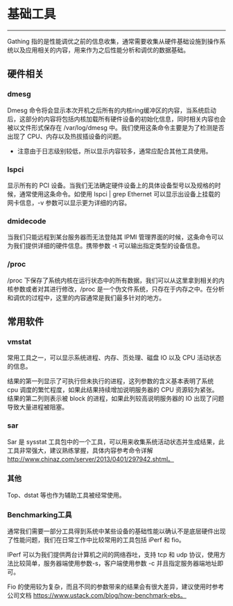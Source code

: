 # 基础工具

---

Gathing 指的是性能调优之前的信息收集，通常需要收集从硬件基础设施到操作系统以及应用相关的内容，用来作为之后性能分析和调优的数据基础。

## 硬件相关

### dmesg

Dmesg 命令将会显示本次开机之后所有的内核ring缓冲区的内容，当系统启动后，这部分的内容将包括内核加载所有硬件设备的初始化信息，同时相关内容也会被以文件形式保存在 /var/log/dmesg 中。我们使用这条命令主要是为了检测是否出现了 CPU、内存以及热拔插设备的问题。

* 注意由于日志级别较低，所以显示内容较多，通常应配合其他工具使用。

### lspci

显示所有的 PCI 设备。当我们无法确定硬件设备上的具体设备型号以及规格的时候，通常使用这条命令。如使用 lspci \| grep Ethernet 可以显示出设备上挂载的网卡信息，-v 参数可以显示更为详细的内容。

### dmidecode

当我们只能远程到某台服务器而无法登陆其 IPMI 管理界面的时候，这条命令可以为我们提供详细的硬件信息。携带参数 -t 可以输出指定类型的设备信息。

### /proc

/proc 下保存了系统内核在运行状态中的所有数据，我们可以从这里拿到相关的内核参数或者对其进行修改，/proc 是一个伪文件系统，只存在于内存之中。在分析和调优的过程中，这里的内容通常是我们最多针对的地方。

## 常用软件

### vmstat

常用工具之一，可以显示系统进程、内存、页处理、磁盘 IO 以及 CPU 活动状态的信息。

结果的第一列显示了可执行但未执行的进程，这列参数的含义基本表明了系统 cpu 调度的繁忙程度，如果此结果持续增加说明服务器的 CPU 资源较为紧张。  
结果的第二列则表示被 block 的进程，如果此列较高说明服务器的 IO 出现了问题导致大量进程被阻塞。

### sar

Sar 是 sysstat 工具包中的一个工具，可以用来收集系统活动状态并生成结果，此工具非常强大，建议熟练掌握，具体内容参考命令详解 http://www.chinaz.com/server/2013/0401/297942.shtml。

### 其他

Top、dstat 等也作为辅助工具被经常使用。

### Benchmarking工具

通常我们需要一部分工具得到系统中某些设备的基础性能以确认不是底层硬件出现了性能问题，我们在日常工作中比较常用的工具包括 iPerf 和 fio。

IPerf 可以为我们提供两台计算机之间的网络吞吐，支持 tcp 和 udp 协议，使用方法比较简单，服务器端使用参数-s，客户端使用参数 -c 并且指定服务器端地址即可。

Fio 的使用较为复杂，而且不同的参数带来的结果会有很大差异，建议使用时参考公司文档 https://www.ustack.com/blog/how-benchmark-ebs。



